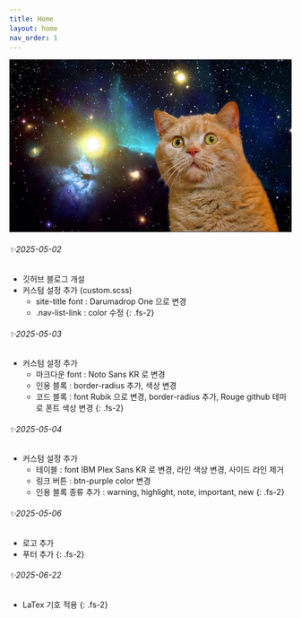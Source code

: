 ```yaml
---
title: Home
layout: home
nav_order: 1
---
```


![spaceCat](./images/home.jpg)

###### ✨2025-05-02
- 깃허브 블로그 개설
- 커스텀 설정 추가 (custom.scss)
  - site-title font : Darumadrop One 으로 변경
  - .nav-list-link : color 수정
{: .fs-2}

###### ✨2025-05-03
- 커스텀 설정 추가
    - 마크다운 font : Noto Sans KR 로 변경
    - 인용 블록 : border-radius 추가, 색상 변경
    - 코드 블록 : font Rubik 으로 변경, border-radius 추가, Rouge github 테마로 폰트 색상 변경
{: .fs-2}

###### ✨2025-05-04
- 커스텀 설정 추가
    - 테이블 : font IBM Plex Sans KR 로 변경, 라인 색상 변경, 사이드 라인 제거
    - 링크 버튼 : btn-purple color 변경  
    - 인용 블록 종류 추가 : warning, highlight, note, important, new
{: .fs-2}

###### ✨2025-05-06
- 로고 추가
- 푸터 추가
{: .fs-2}

###### ✨2025-06-22
- LaTex 기호 적용
{: .fs-2}
